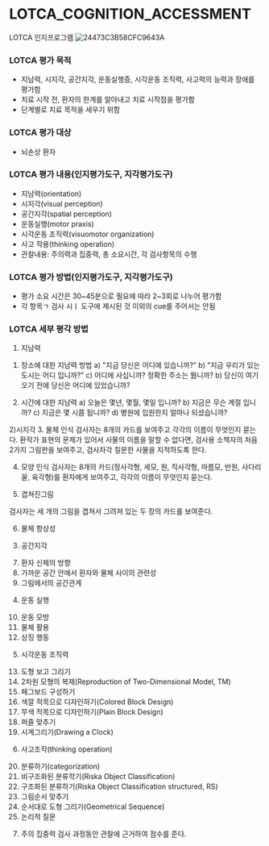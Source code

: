 # LOTCA_COGNITION_ACCESSMENT
LOTCA 인지프로그램
![24473C3B58CFC9643A](https://user-images.githubusercontent.com/80687195/178105354-ba501c4c-5be3-4449-b9de-c84db7974ad8.jpg)

### LOTCA 평가 목적
- 지남력, 시지각, 공간지각, 운동실행증, 시각운동 조직력, 사고력의 능력과 장애를 평가함
- 치료 시작 전, 환자의 한계를 알아내고 치료 시작점을 평가함
- 단계별로 치료 목적을 세우기 위함

###  LOTCA 평가 대상
- 뇌손상 환자

### LOTCA 평가 내용(인지평가도구, 지각평가도구)
- 지남력(orientation)
- 시지각(visual perception)
- 공간지각(spatial perception)
- 운동실행(motor praxis)
- 시각운동 조직력(visuomotor organization)
- 사고 작용(thinking operation)
- 관찰내용: 주의력과 집중력, 총 소요시간, 각 검사항목의 수행

### LOTCA 평가 방법(인지평가도구, 지각평가도구)
- 평가 소요 시간은 30~45분으로 필요에 따라 2~3회로 나누어 평가함
- 각 항목ㄱ 검사 시ㅣ 도구에 제시된 것 이외의 cue를 주어서는 안됨

### LOTCA 세부 평각 방법
1) 지남력
1. 장소에 대한 지남력
방법 
a) "지금 당신은 어디에 있습니까?"
b) "지금 우리가 있는 도시는 어디 입니까?"
c) 어디에 사십니까? 정확한 주소는 뭡니까?
b) 당신이 여기 오기 전에 당신은 어디에 있었습니까?

2. 시간에 대한 지남력
a) 오늘은 몇년, 몇월, 몇일 입니까?
b) 지금은 무슨 계절 입니까?
c) 지금은 몇 시쯤 됩니까?
d) 병원에 입원한지 얼마나 되셨습니까?

2)시지각
3. 물체 인식
검사자는 8개의 카드를 보여주고 각각의 이름이 무엇인지 묻는다. 환작가 표현의 문제가 있어서 사물의 이름을 말할 수 없다면, 검사용 소책자의 처음 2가지 그림판을 보여주고, 검사자각 질문한 사물을 지적하도록 한다. 

4. 모양 인식
검사자는 8개의 카드(정사각형, 세모, 원, 직사각형, 마름모, 반원, 사다리꼴, 육각형)를 환자에게 보여주고, 각각의 이름이 무엇인지 묻는다.

5. 겹쳐진그림

검사자는 세 개의 그림을 겹쳐서 그려져 있는 두 장의 카드를 보여준다.

6. 물체 항상성

3) 공간지각
7. 환자 신체의 방향
8. 가까운 공간 안에서 환자와 물체 사이의 관련성
9. 그림에서의 공간관계

4) 운동 실행
10. 운동 모방
11. 물체 활용
12. 상징 행동

5) 시각운동 조직력
13. 도형 보고 그리기
14. 2차원 모형의 복제(Reproduction of Two-Dimensional Model, TM)
15. 페그보드 구성하기 
16. 색깔 적목으로 디자인하기(Colored Block Design)
17. 무색 적목으로 디자인하기(Plain Block Design)
18. 퍼즐 맞추기
19. 시계그리기(Drawing a Clock)

6) 사고조작(thinking operation)
20. 분류하기(categorization)
21. 비구조화된 분류학기(Riska Object Classification)
22. 구조화된 분류하기(Riska Object Classification structured, RS)
23. 그림순서 맞추기
24. 순서대로 도형 그리기(Geometrical Sequence)
25. 논리적 질문

7) 주의 집중력
검사 과정동안 관찰에 근거하여 점수를 준다.



